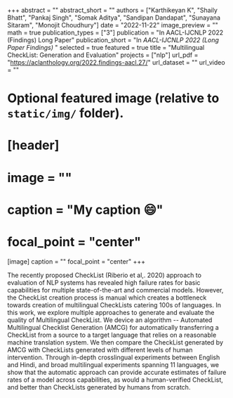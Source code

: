 +++
abstract = ""
abstract_short = ""
authors = ["Karthikeyan K", "Shaily Bhatt", "Pankaj Singh", "Somak Aditya", "Sandipan Dandapat", "Sunayana Sitaram", "Monojit Choudhury"]
date = "2022-11-22"
image_preview = ""
math = true
publication_types = ["3"]
publication = "In AACL-IJCNLP 2022 (Findings) Long Paper"
publication_short = "In *AACL-IJCNLP 2022 (Long Paper Findings)* "
selected = true
featured = true
title = "Multilingual CheckList: Generation and Evaluation"
projects = ["nlp"]
url_pdf = "https://aclanthology.org/2022.findings-aacl.27/"
url_dataset = ""
url_video = ""


# Optional featured image (relative to `static/img/` folder).
# [header]
# image = ""
# caption = "My caption :smile:"
# focal_point = "center"

[image]
caption = ""
focal_point = "center"
+++

The recently proposed CheckList (Riberio et al,. 2020) approach to evaluation of NLP systems has revealed high failure rates for basic capabilities for multiple state-of-the-art and commercial models. However, the CheckList creation process is manual which creates a bottleneck towards creation of multilingual CheckLists catering 100s of languages. In this work, we explore multiple approaches to generate and evaluate the quality of Multilingual CheckList. We device an algorithm -- Automated Multilingual Checklist Generation (AMCG) for automatically transferring a CheckList from a source to a target language that relies on a reasonable machine translation system. We then compare the CheckList generated by AMCG with CheckLists generated with different levels of human intervention. Through in-depth crosslingual experiments between English and Hindi, and broad multilingual experiments spanning 11 languages, we show that the automatic approach can provide accurate estimates of failure rates of a model across capabilities, as would a human-verified CheckList, and better than CheckLists generated by humans from scratch.
